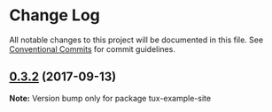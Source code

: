 # Change Log

All notable changes to this project will be documented in this file.
See [Conventional Commits](https://conventionalcommits.org) for commit guidelines.

<a name="0.3.2"></a>
## [0.3.2](https://github.com/aranja/tux/compare/tux-example-site@0.3.1...tux-example-site@0.3.2) (2017-09-13)




**Note:** Version bump only for package tux-example-site
